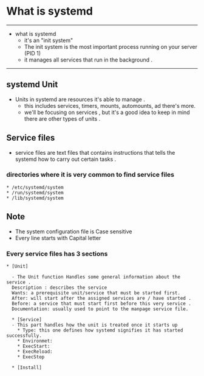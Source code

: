 # What is systemd

---
  - what is systemd
     * it's an "init system"
     * The init system is the most important process running on your server (PID 1)
     * it manages all services that run in the background .



---


## systemd Unit

   * Units in systemd are resources it's able to manage .
     - this includes services, timers, mounts, automounts, ad there's more.
     - we'll be focusing on services , but it's a good idea to keep in mind there are other types of units .

## Service files

   * service files are text files that contains instructions that tells the systemd how to carry out certain tasks .


### directories where it is very common to find service files

    * /etc/systemd/system
    * /run/systemd/system
    * /lib/systemd/system

## Note
   * The system configuration file is Case sensitive
   * Every line starts with Capital letter


### Every service files has 3 sections

    * [Unit]

      - The Unit function Handles some general information about the service .
      Description : describes the service
      Wants: a prerequisite unit/service that must be started first.
      After: will start after the assigned services are / have started .
      Before: a service that must start first before this very service .
      Documentation: usually used to point to the manpage service file.

      * [Service]
      - This part handles how the unit is treated once it starts up
        * Type: this one defines how systemd signifies it has started successfully.
        * Environmet:
        * ExecStart:
        * ExecReload:
        * ExecStop
    
      * [Install]